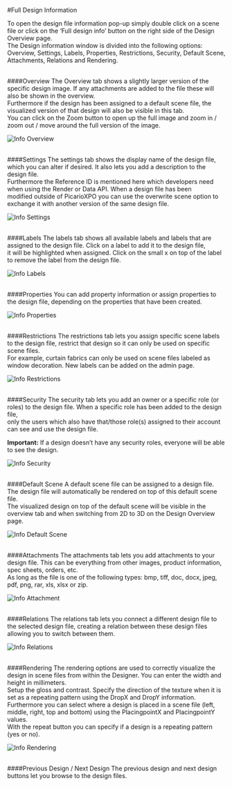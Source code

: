 #Full Design Information

To open the design file information pop-up simply double click on a scene file or click on the ‘Full design info’ button on the right side of the Design Overview page.<br/>
The Design information window is divided into the following options: Overview, Settings, Labels, Properties, Restrictions, Security, Default Scene, Attachments, Relations and Rendering.
<br/><br/>

####Overview
The Overview tab shows a slightly larger version of the specific design image. If any attachments are added to the file these will also be shown in the overview.<br/>
Furthermore if the design has been assigned to a default scene file, the visualized version of that design will also be visible in this tab.<br/>
You can click on the Zoom button to open up the full image and zoom in / zoom out / move around the full version of the image.

![Info Overview](/Doc/Designs/images/Info_Overview.png "Info Overview")  
<br/>

####Settings
The settings tab shows the display name of the design file, which you can alter if desired. It also lets you add a description to the design file.<br/>
Furthermore the Reference ID is mentioned here which developers need when using the Render or Data API. When a design file has been <br/>
modified outside of PicarioXPO you can use the overwrite scene option to exchange it with another version of the same design file.

![Info Settings](/Doc/Designs/images/Info_Settings.png "Info Settings")  
<br/>

####Labels
The labels tab shows all available labels and labels that are assigned to the design file. Click on a label to add it to the design file, <br/>
it will be highlighted when assigned. Click on the small x on top of the label to remove the label from the design file.

![Info Labels](/Doc/Designs/images/Info_Labels.png "Info Labels")  
<br/>

####Properties
You can add property information or assign properties to the design file, depending on the properties that have been created.

![Info Properties](/Doc/Designs/images/Info_Properties.png "Info Properties")  
<br/>

####Restrictions
The restrictions tab lets you assign specific scene labels to the design file, restrict that design so it can only be used on specific scene files.<br/>
For example, curtain fabrics can only be used on scene files labeled as window decoration. New labels can be added on the admin page.

![Info Restrictions](/Doc/Designs/images/Info_Restrictions.png "Info Restrictions")  
<br/>

####Security
The security tab lets you add an owner or a specific role (or roles) to the design file. When a specific role has been added to the design file, <br/>
only the users which also have that/those role(s) assigned to their account can see and use the design file.

<b>Important:</b> If a design doesn’t have any security roles, everyone will be able to see the design.

![Info Security](/Doc/Designs/images/Info_Security.png "Info Security")  
<br/>

####Default Scene
A default scene file can be assigned to a design file. The design file will automatically be rendered on top of this default scene file.<br/>
The visualized design on top of the default scene will be visible in the overview tab and when switching from 2D to 3D on the Design Overview page.

![Info Default Scene](/Doc/Designs/images/Info_Default_Scene.png "Info Default Scene")  
<br/>

####Attachments
The attachments tab lets you add attachments to your design file. This can be everything from other images, product information, spec sheets, orders, etc.<br/>
As long as the file is one of the following types: bmp, tiff, doc, docx, jpeg, pdf, png, rar, xls, xlsx or zip.

![Info Attachment](/Doc/Designs/images/Info_Attachment.png "Info Attachment")  
<br/>

####Relations
The relations tab lets you connect a different design file to the selected design file, creating a relation between these design files allowing you to switch between them.

![Info Relations](/Doc/Designs/images/Info_Relations.png "Info Relations")  
<br/>

####Rendering
The rendering options are used to correctly visualize the design in scene files from within the Designer. You can enter the width and height in millimeters.<br/>
Setup the gloss and contrast. Specify the direction of the texture when it is set as a repeating pattern using the DropX and DropY information. <br/>
Furthermore you can select where a design is placed in a scene file (left, middle, right, top and bottom) using the PlacingpointX and PlacingpointY values. <br/>
With the repeat button you can specify if a design is a repeating pattern (yes or no).

![Info Rendering](/Doc/Designs/images/Info_Rendering.png "Info Rendering")  
<br/>

####Previous Design / Next Design
The previous design and next design buttons let you browse to the design files.
 
